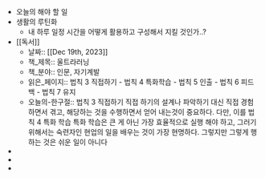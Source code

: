 - 오늘의 해야 할 일
- 생활의 루틴화
	- 내 하루 일정 시간을 어떻게 활용하고 구성해서 지킬 것인가..?
- [[독서]]
	- 날짜:: [[Dec 19th, 2023]]
	- 책_제목:: 울트라러닝
	- 책_분야:: 인문, 자기계발
	- 읽은_페이지:: 법칙 3 직접하기 - 법칙 4 특화학습 - 법칙 5 인출 - 법칙 6 피드백 - 법칙 7 유지
	- 오늘의-한구절:: 법칙 3 직접하기
	  직접 하기의 설계나 파악하기 대신 직접 경험하면서 겪고, 해당하는 것을 수행하면서 얻어 내는것이 중요하다. 다만, 이를
	  법칙 4 특화 학습
	  특화 학습은 큰 게 아닌 가장 효율적으로 실행 해야 하고, 그러기 위해서는 숙련자인 현업의 일을 배우는 것이 가장 현명하다. 그렇지만 그렇게 행하는 것은 쉬운 일이 아니다
-
-
-